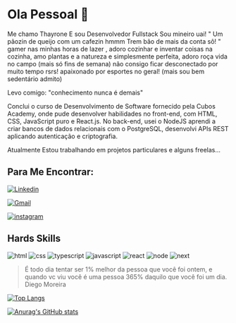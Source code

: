 # Ola Pessoal 👋

Me chamo Thayrone E sou Desenvolvedor Fullstack Sou mineiro uai! " Um pãozin de queijo com um cafezin hmmm Trem bão de mais da conta sô! " gamer nas minhas horas de lazer , adoro cozinhar e inventar coisas na cozinha, amo plantas e a natureza e simplesmente perfeita, adoro roça vida no campo (mais só fins de semana) não consigo ficar desconectado por muito tempo rsrs! apaixonado por esportes no geral! (mais sou bem sedentário admito)

Levo comigo: "conhecimento nunca é demais"

Conclui o curso de Desenvolvimento de Software fornecido pela Cubos Academy, onde pude desenvolver habilidades no front-end, com HTML, CSS, JavaScript puro e React.js. No back-end, usei o NodeJS aprendi a criar bancos de dados relacionais com o PostgreSQL, desenvolvi APIs REST aplicando autenticação e criptografia.

Atualmente Estou trabalhando em projetos particulares e alguns freelas...

## Para Me Encontrar:

[![Linkedin](https://img.shields.io/badge/LinkedIn-0077B5?style=for-the-badge&logo=linkedin&logoColor=white)](https://www.linkedin.com/in/thayrone-souza/ )
   

[![Gmail](https://img.shields.io/badge/Gmail-D14836?style=for-the-badge&logo=gmail&logoColor=white)](thaydeveloper26@gmail.com)

[![instagram](https://img.shields.io/badge/Instagram-E4405F?style=for-the-badge&logo=instagram&logoColor=white)](https://www.instagram.com/thayronesouza.n/)

## Hards Skills

![html](https://img.shields.io/badge/HTML5-E34F26?style=for-the-badge&logo=html5&logoColor=white) ![css](https://img.shields.io/badge/CSS3-1572B6?style=for-the-badge&logo=css3&logoColor=white)  ![typescript](https://img.shields.io/badge/TypeScript-007ACC?style=for-the-badge&logo=typescript&logoColor=white) ![javascript](https://img.shields.io/badge/JavaScript-323330?style=for-the-badge&logo=javascript&logoColor=F7DF1E) ![react](https://img.shields.io/badge/React-20232A?style=for-the-badge&logo=react&logoColor=61DAFB)  ![node](https://img.shields.io/badge/Node.js-339933?style=for-the-badge&logo=nodedotjs&logoColor=white) ![next](https://img.shields.io/badge/next.js-000000?style=for-the-badge&logo=nextdotjs&logoColor=white)


> É todo dia tentar ser 1% melhor da pessoa que você foi ontem, e quando vc viu você é uma pessoa 365% daquilo que você foi um dia. Diego Moreira


[![Top Langs](https://github-readme-stats.vercel.app/api/top-langs/?username=thayDeveloper&langs_count=8)](https://github.com/thayDeveloper)

[![Anurag's GitHub stats](https://github-readme-stats.vercel.app/api?username=thayDeveloper&show_icons=true&theme=radical)](https://github.com/thayDeveloper)
